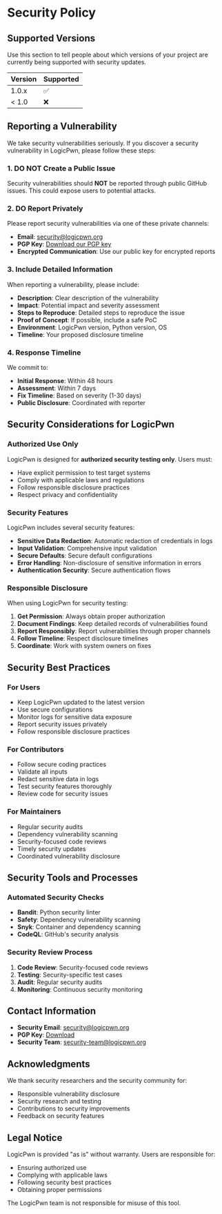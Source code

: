 # Security Policy

## Supported Versions

Use this section to tell people about which versions of your project are currently being supported with security updates.

| Version | Supported          |
| ------- | ------------------ |
| 1.0.x   | :white_check_mark: |
| < 1.0   | :x:                |

## Reporting a Vulnerability

We take security vulnerabilities seriously. If you discover a security vulnerability in LogicPwn, please follow these steps:

### 1. **DO NOT** Create a Public Issue

Security vulnerabilities should **NOT** be reported through public GitHub issues. This could expose users to potential attacks.

### 2. **DO** Report Privately

Please report security vulnerabilities via one of these private channels:

- **Email**: [security@logicpwn.org](mailto:security@logicpwn.org)
- **PGP Key**: [Download our PGP key](https://logicpwn.org/security.asc)
- **Encrypted Communication**: Use our public key for encrypted reports

### 3. **Include** Detailed Information

When reporting a vulnerability, please include:

- **Description**: Clear description of the vulnerability
- **Impact**: Potential impact and severity assessment
- **Steps to Reproduce**: Detailed steps to reproduce the issue
- **Proof of Concept**: If possible, include a safe PoC
- **Environment**: LogicPwn version, Python version, OS
- **Timeline**: Your proposed disclosure timeline

### 4. **Response Timeline**

We commit to:

- **Initial Response**: Within 48 hours
- **Assessment**: Within 7 days
- **Fix Timeline**: Based on severity (1-30 days)
- **Public Disclosure**: Coordinated with reporter

## Security Considerations for LogicPwn

### Authorized Use Only

LogicPwn is designed for **authorized security testing only**. Users must:

- Have explicit permission to test target systems
- Comply with applicable laws and regulations
- Follow responsible disclosure practices
- Respect privacy and confidentiality

### Security Features

LogicPwn includes several security features:

- **Sensitive Data Redaction**: Automatic redaction of credentials in logs
- **Input Validation**: Comprehensive input validation
- **Secure Defaults**: Secure default configurations
- **Error Handling**: Non-disclosure of sensitive information in errors
- **Authentication Security**: Secure authentication flows

### Responsible Disclosure

When using LogicPwn for security testing:

1. **Get Permission**: Always obtain proper authorization
2. **Document Findings**: Keep detailed records of vulnerabilities found
3. **Report Responsibly**: Report vulnerabilities through proper channels
4. **Follow Timeline**: Respect disclosure timelines
5. **Coordinate**: Work with system owners on fixes

## Security Best Practices

### For Users

- Keep LogicPwn updated to the latest version
- Use secure configurations
- Monitor logs for sensitive data exposure
- Report security issues privately
- Follow responsible disclosure practices

### For Contributors

- Follow secure coding practices
- Validate all inputs
- Redact sensitive data in logs
- Test security features thoroughly
- Review code for security issues

### For Maintainers

- Regular security audits
- Dependency vulnerability scanning
- Security-focused code reviews
- Timely security updates
- Coordinated vulnerability disclosure

## Security Tools and Processes

### Automated Security Checks

- **Bandit**: Python security linter
- **Safety**: Dependency vulnerability scanning
- **Snyk**: Container and dependency scanning
- **CodeQL**: GitHub's security analysis

### Security Review Process

1. **Code Review**: Security-focused code reviews
2. **Testing**: Security-specific test cases
3. **Audit**: Regular security audits
4. **Monitoring**: Continuous security monitoring

## Contact Information

- **Security Email**: [security@logicpwn.org](mailto:security@logicpwn.org)
- **PGP Key**: [Download](https://logicpwn.org/security.asc)
- **Security Team**: [security-team@logicpwn.org](mailto:security-team@logicpwn.org)

## Acknowledgments

We thank security researchers and the security community for:

- Responsible vulnerability disclosure
- Security research and testing
- Contributions to security improvements
- Feedback on security features

## Legal Notice

LogicPwn is provided "as is" without warranty. Users are responsible for:

- Ensuring authorized use
- Complying with applicable laws
- Following security best practices
- Obtaining proper permissions

The LogicPwn team is not responsible for misuse of this tool.
